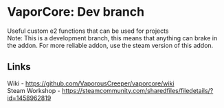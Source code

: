 # VaporCore: Dev branch
Useful custom e2 functions that can be used for projects
<br> Note: This is a development branch, this means that anything can brake in the addon. For more reliable addon, use the steam version of this addon.

## Links
Wiki - https://github.com/VaporousCreeper/vaporcore/wiki
<br>Steam Workshop - https://steamcommunity.com/sharedfiles/filedetails/?id=1458962819
